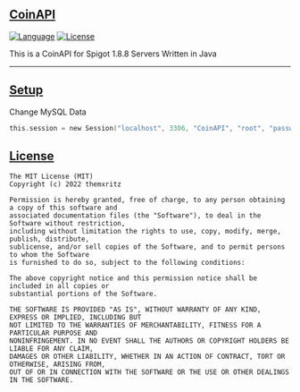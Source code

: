## [CoinAPI](#coinapi)

[![Language](https://img.shields.io/badge/Language-Java-red)]()
[![License](https://img.shields.io/github/license/vhesener/Closures.svg?style=plastic&colorB=68B7EB)]()


This is a CoinAPI for Spigot 1.8.8 Servers Written in Java

***
## [Setup](#usage-overview)

Change MySQL Data

```swift
this.session = new Session("localhost", 3306, "CoinAPI", "root", "password", true);

```


## [License](#license)

```text
The MIT License (MIT)
Copyright (c) 2022 themxritz
 
Permission is hereby granted, free of charge, to any person obtaining a copy of this software and
associated documentation files (the "Software"), to deal in the Software without restriction,
including without limitation the rights to use, copy, modify, merge, publish, distribute,
sublicense, and/or sell copies of the Software, and to permit persons to whom the Software
is furnished to do so, subject to the following conditions:
 
The above copyright notice and this permission notice shall be included in all copies or
substantial portions of the Software.
 
THE SOFTWARE IS PROVIDED "AS IS", WITHOUT WARRANTY OF ANY KIND, EXPRESS OR IMPLIED, INCLUDING BUT
NOT LIMITED TO THE WARRANTIES OF MERCHANTABILITY, FITNESS FOR A PARTICULAR PURPOSE AND
NONINFRINGEMENT. IN NO EVENT SHALL THE AUTHORS OR COPYRIGHT HOLDERS BE LIABLE FOR ANY CLAIM,
DAMAGES OR OTHER LIABILITY, WHETHER IN AN ACTION OF CONTRACT, TORT OR OTHERWISE, ARISING FROM,
OUT OF OR IN CONNECTION WITH THE SOFTWARE OR THE USE OR OTHER DEALINGS IN THE SOFTWARE.
```
